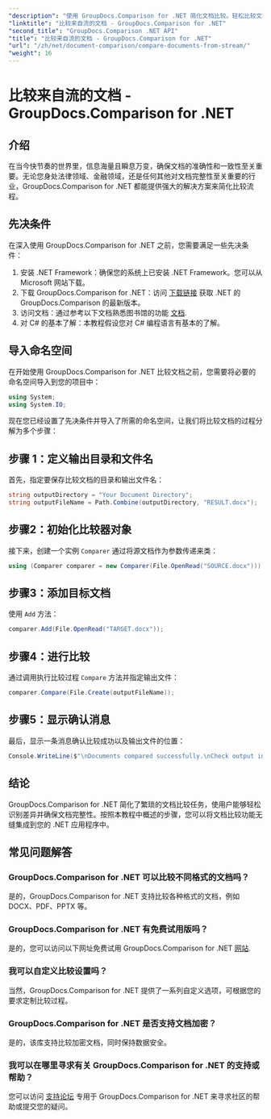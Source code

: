 ```yaml
---
"description": "使用 GroupDocs.Comparison for .NET 简化文档比较。轻松比较文档并确保跨文件的准确性。"
"linktitle": "比较来自流的文档 - GroupDocs.Comparison for .NET"
"second_title": "GroupDocs.Comparison .NET API"
"title": "比较来自流的文档 - GroupDocs.Comparison for .NET"
"url": "/zh/net/document-comparison/compare-documents-from-stream/"
"weight": 16
---
```


# 比较来自流的文档 - GroupDocs.Comparison for .NET

## 介绍
在当今快节奏的世界里，信息海量且瞬息万变，确保文档的准确性和一致性至关重要。无论您身处法律领域、金融领域，还是任何其他对文档完整性至关重要的行业，GroupDocs.Comparison for .NET 都能提供强大的解决方案来简化比较流程。
## 先决条件
在深入使用 GroupDocs.Comparison for .NET 之前，您需要满足一些先决条件：
1. 安装 .NET Framework：确保您的系统上已安装 .NET Framework。您可以从 Microsoft 网站下载。
2. 下载 GroupDocs.Comparison for .NET：访问 [下载链接](https://releases.groupdocs.com/comparison/net/) 获取 .NET 的 GroupDocs.Comparison 的最新版本。
3. 访问文档：通过参考以下文档熟悉图书馆的功能 [文档](https://tutorials。groupdocs.com/comparison/net/).
4. 对 C# 的基本了解：本教程假设您对 C# 编程语言有基本的了解。

## 导入命名空间
在开始使用 GroupDocs.Comparison for .NET 比较文档之前，您需要将必要的命名空间导入到您的项目中：
```csharp
using System;
using System.IO;
```
现在您已经设置了先决条件并导入了所需的命名空间，让我们将比较文档的过程分解为多个步骤：
## 步骤 1：定义输出目录和文件名
首先，指定要保存比较文档的目录和输出文件名：
```csharp
string outputDirectory = "Your Document Directory";
string outputFileName = Path.Combine(outputDirectory, "RESULT.docx");
```
## 步骤2：初始化比较器对象
接下来，创建一个实例 `Comparer` 通过将源文档作为参数传递来类：
```csharp
using (Comparer comparer = new Comparer(File.OpenRead("SOURCE.docx")))
```
## 步骤3：添加目标文档
使用 `Add` 方法：
```csharp
comparer.Add(File.OpenRead("TARGET.docx"));
```
## 步骤4：进行比较
通过调用执行比较过程 `Compare` 方法并指定输出文件：
```csharp
comparer.Compare(File.Create(outputFileName));
```
## 步骤5：显示确认消息
最后，显示一条消息确认比较成功以及输出文件的位置：
```csharp
Console.WriteLine($"\nDocuments compared successfully.\nCheck output in {outputDirectory}.");
```

## 结论
GroupDocs.Comparison for .NET 简化了繁琐的文档比较任务，使用户能够轻松识别差异并确保文档完整性。按照本教程中概述的步骤，您可以将文档比较功能无缝集成到您的 .NET 应用程序中。
## 常见问题解答
### GroupDocs.Comparison for .NET 可以比较不同格式的文档吗？
是的，GroupDocs.Comparison for .NET 支持比较各种格式的文档，例如 DOCX、PDF、PPTX 等。
### GroupDocs.Comparison for .NET 有免费试用版吗？
是的，您可以访问以下网址免费试用 GroupDocs.Comparison for .NET [网站](https://releases。groupdocs.com/).
### 我可以自定义比较设置吗？
当然，GroupDocs.Comparison for .NET 提供了一系列自定义选项，可根据您的要求定制比较过程。
### GroupDocs.Comparison for .NET 是否支持文档加密？
是的，该库支持比较加密文档，同时保持数据安全。
### 我可以在哪里寻求有关 GroupDocs.Comparison for .NET 的支持或帮助？
您可以访问 [支持论坛](https://forum.groupdocs.com/c/comparison/12) 专用于 GroupDocs.Comparison for .NET 来寻求社区的帮助或提交您的疑问。